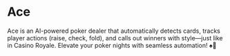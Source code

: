 # Ace
Ace is an AI-powered poker dealer that automatically detects cards, tracks player actions (raise, check, fold), and calls out winners with style—just like in Casino Royale. Elevate your poker nights with seamless automation! ♠️🎲
